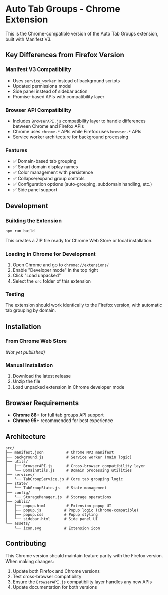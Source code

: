 # Auto Tab Groups - Chrome Extension

This is the Chrome-compatible version of the Auto Tab Groups extension, built with Manifest V3.

## Key Differences from Firefox Version

### Manifest V3 Compatibility

- Uses `service_worker` instead of background scripts
- Updated permissions model
- Side panel instead of sidebar action
- Promise-based APIs with compatibility layer

### Browser API Compatibility

- Includes `BrowserAPI.js` compatibility layer to handle differences between Chrome and Firefox APIs
- Chrome uses `chrome.*` APIs while Firefox uses `browser.*` APIs
- Service worker architecture for background processing

### Features

- ✅ Domain-based tab grouping
- ✅ Smart domain display names
- ✅ Color management with persistence
- ✅ Collapse/expand group controls
- ✅ Configuration options (auto-grouping, subdomain handling, etc.)
- ✅ Side panel support

## Development

### Building the Extension

```bash
npm run build
```

This creates a ZIP file ready for Chrome Web Store or local installation.

### Loading in Chrome for Development

1. Open Chrome and go to `chrome://extensions/`
2. Enable "Developer mode" in the top right
3. Click "Load unpacked"
4. Select the `src` folder of this extension

### Testing

The extension should work identically to the Firefox version, with automatic tab grouping by domain.

## Installation

### From Chrome Web Store

*(Not yet published)*

### Manual Installation

1. Download the latest release
2. Unzip the file
3. Load unpacked extension in Chrome developer mode

## Browser Requirements

- **Chrome 88+** for full tab groups API support
- **Chrome 95+** recommended for best experience

## Architecture

```
src/
├── manifest.json          # Chrome MV3 manifest
├── background.js          # Service worker (main logic)
├── utils/
│   ├── BrowserAPI.js      # Cross-browser compatibility layer
│   └── DomainUtils.js     # Domain processing utilities
├── services/
│   └── TabGroupService.js # Core tab grouping logic
├── state/
│   └── TabGroupState.js   # State management
├── config/
│   └── StorageManager.js  # Storage operations
├── public/
│   ├── popup.html         # Extension popup UI
│   ├── popup.js          # Popup logic (Chrome-compatible)
│   ├── popup.css         # Popup styling
│   └── sidebar.html      # Side panel UI
└── assets/
    └── icon.svg          # Extension icon
```

## Contributing

This Chrome version should maintain feature parity with the Firefox version. When making changes:

1. Update both Firefox and Chrome versions
2. Test cross-browser compatibility
3. Ensure the `BrowserAPI.js` compatibility layer handles any new APIs
4. Update documentation for both versions
